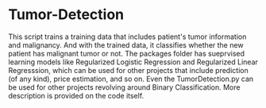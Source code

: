 # Tumor-Detection
This script trains a training data that includes patient's tumor information and malignancy. And with the trained data, it classifies whether the new patient has malignant tumor or not. The packages folder has sueprvised learning models like 
Regularized Logistic Regression and Regularized Linear Regresssion, which can be used for other projects that include prediction (of any kind), price estimation, and so on. Even the TumorDetection.py can be used for other projects revolving around Binary Classification. More description is provided on the code itself. 
